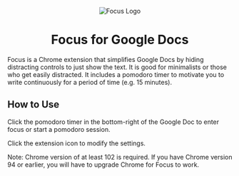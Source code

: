 <p align='center'>
  <img src='https://raw.githubusercontent.com/JoelGrayson/focus/main/icons/on-48.png?token=GHSAT0AAAAAAB4ZPD5BSXS6YGVNADXFTYVQY5K7R4A' alt='Focus Logo' />
  <h1 align="center">Focus for Google Docs</h1>
</p>

Focus is a Chrome extension that simplifies Google Docs by hiding distracting controls to just show the text. It is good for minimalists or those who get easily distracted. It includes a pomodoro timer to motivate you to write continuously for a period of time (e.g. 15 minutes).

## How to Use
Click the pomodoro timer in the bottom-right of the Google Doc to enter focus or start a pomodoro session.

Click the extension icon to modify the settings.

Note: Chrome version of at least 102 is required. If you have Chrome version 94 or earlier, you will have to upgrade Chrome for Focus to work.

